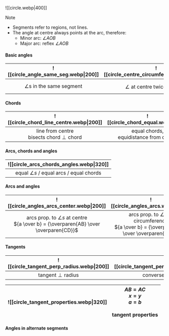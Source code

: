 ![[circle.webp|400]]

> [!note]
> - Segments refer to regions, not lines.
> - The angle at centre always points at the arc, therefore:
> 	- Minor arc: $\angle AOB$
> 	- Major arc: $\text{reflex }\angle AOB$

#### Basic angles
| ![[circle_angle_same_seg.webp\|200]] | ![[circle_centre_circumference.webp\|200]] | ![[circle_angle_semi_circle.webp\|200]] |
| :--: | :--: | :--: |
| $\angle\text{s in the same segment}$ | $\angle\text{ at centre twice }\angle\text{at }\odot^{\text{ce}}$ | $\angle\text{ in semi-circle}$<br>$\text{converse of }\angle\text{ in semi-circle}$ |

#### Chords
| ![[circle_chord_line_centre.webp\|200]] | ![[circle_chord_equal.webp\|200]] | ![[circle_chord_equidistance.webp\|200]] |
| :--: | :--: | :--: |
| $\text{line from centre}$<br>$\text{bisects chord}\perp\text{chord}$ | $\text{equal chords,}$<br>$\text{equidistance from centre}$ | $\text{equidistance from centre,}$<br>$\text{equal chords}$ |

#### Arcs, chords and angles
| ![[circle_arcs_chords_angles.webp\|320]] |
| :--: |
| $\text{equal }\angle s$ / $\text{equal arcs}$ / $\text{equal chords}$ |

#### Arcs and angles
| ![[circle_angles_arcs_center.webp\|200]] | ![[circle_angles_arcs.webp\|200]] |
| :--: | :--: |
| $\text{arcs prop. to }\angle s\text{ at centre}$<br>${a \over b} = {\overparen{AB} \over \overparen{CD}}$ | $\text{arcs prop. to }\angle s\text{ at circumference}$<br>${a \over b} = {\overparen{AB} \over \overparen{CD}}$

#### Tangents
| ![[circle_tangent_perp_radius.webp\|200]] | ![[circle_tangent_perp_radius_converse.webp\|200]] | ![[circle_tangent_line_from_center.webp\|200]] |
| :--: | :--: | :--: |
| $\text{tangent}\perp\text{radius}$ | $\text{converse of tangent}\perp\text{radius}$ | $\text{line from centre}$ |

| ![[circle_tangent_properties.webp\|320]] | $AB = AC$<br>$x = y$<br>$a = b$<br><br>$\text{tangent properties}$ |
| :--: | :--: |

#### Angles in alternate segments
